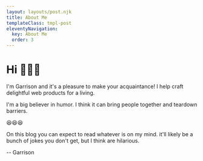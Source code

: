 ```yaml
---
layout: layouts/post.njk
title: About Me
templateClass: tmpl-post
eleventyNavigation:
  key: About Me
  order: 3
---
```


# Hi 👋👋👋

I'm Garrison and it's a pleasure to make your acquaintance! I help craft delightful web products for a living.

I'm a big believer in humor. I think it can bring people together and teardown barriers.

😆😆😆

On this blog you can expect to read whatever is on my mind. it'll likely be a bunch of jokes you don't get, but I think are hilarious.

-- Garrison
